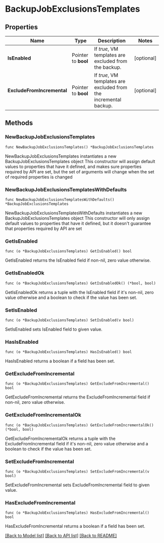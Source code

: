 # BackupJobExclusionsTemplates

## Properties

Name | Type | Description | Notes
------------ | ------------- | ------------- | -------------
**IsEnabled** | Pointer to **bool** | If *true*, VM templates are excluded from the backup. | [optional] 
**ExcludeFromIncremental** | Pointer to **bool** | If *true*, VM templates are excluded from the incremental backup. | [optional] 

## Methods

### NewBackupJobExclusionsTemplates

`func NewBackupJobExclusionsTemplates() *BackupJobExclusionsTemplates`

NewBackupJobExclusionsTemplates instantiates a new BackupJobExclusionsTemplates object
This constructor will assign default values to properties that have it defined,
and makes sure properties required by API are set, but the set of arguments
will change when the set of required properties is changed

### NewBackupJobExclusionsTemplatesWithDefaults

`func NewBackupJobExclusionsTemplatesWithDefaults() *BackupJobExclusionsTemplates`

NewBackupJobExclusionsTemplatesWithDefaults instantiates a new BackupJobExclusionsTemplates object
This constructor will only assign default values to properties that have it defined,
but it doesn't guarantee that properties required by API are set

### GetIsEnabled

`func (o *BackupJobExclusionsTemplates) GetIsEnabled() bool`

GetIsEnabled returns the IsEnabled field if non-nil, zero value otherwise.

### GetIsEnabledOk

`func (o *BackupJobExclusionsTemplates) GetIsEnabledOk() (*bool, bool)`

GetIsEnabledOk returns a tuple with the IsEnabled field if it's non-nil, zero value otherwise
and a boolean to check if the value has been set.

### SetIsEnabled

`func (o *BackupJobExclusionsTemplates) SetIsEnabled(v bool)`

SetIsEnabled sets IsEnabled field to given value.

### HasIsEnabled

`func (o *BackupJobExclusionsTemplates) HasIsEnabled() bool`

HasIsEnabled returns a boolean if a field has been set.

### GetExcludeFromIncremental

`func (o *BackupJobExclusionsTemplates) GetExcludeFromIncremental() bool`

GetExcludeFromIncremental returns the ExcludeFromIncremental field if non-nil, zero value otherwise.

### GetExcludeFromIncrementalOk

`func (o *BackupJobExclusionsTemplates) GetExcludeFromIncrementalOk() (*bool, bool)`

GetExcludeFromIncrementalOk returns a tuple with the ExcludeFromIncremental field if it's non-nil, zero value otherwise
and a boolean to check if the value has been set.

### SetExcludeFromIncremental

`func (o *BackupJobExclusionsTemplates) SetExcludeFromIncremental(v bool)`

SetExcludeFromIncremental sets ExcludeFromIncremental field to given value.

### HasExcludeFromIncremental

`func (o *BackupJobExclusionsTemplates) HasExcludeFromIncremental() bool`

HasExcludeFromIncremental returns a boolean if a field has been set.


[[Back to Model list]](../README.md#documentation-for-models) [[Back to API list]](../README.md#documentation-for-api-endpoints) [[Back to README]](../README.md)


